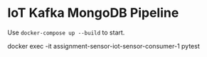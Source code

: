 # IoT Kafka MongoDB Pipeline

Use `docker-compose up --build` to start.

docker exec -it assignment-sensor-iot-sensor-consumer-1 pytest